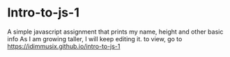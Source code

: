 # Intro-to-js-1

A simple javascript assignment that prints my name, height and other basic info
As I am growing taller, I will keep editing it. 
to view, go to 
https://idimmusix.github.io/intro-to-js-1
